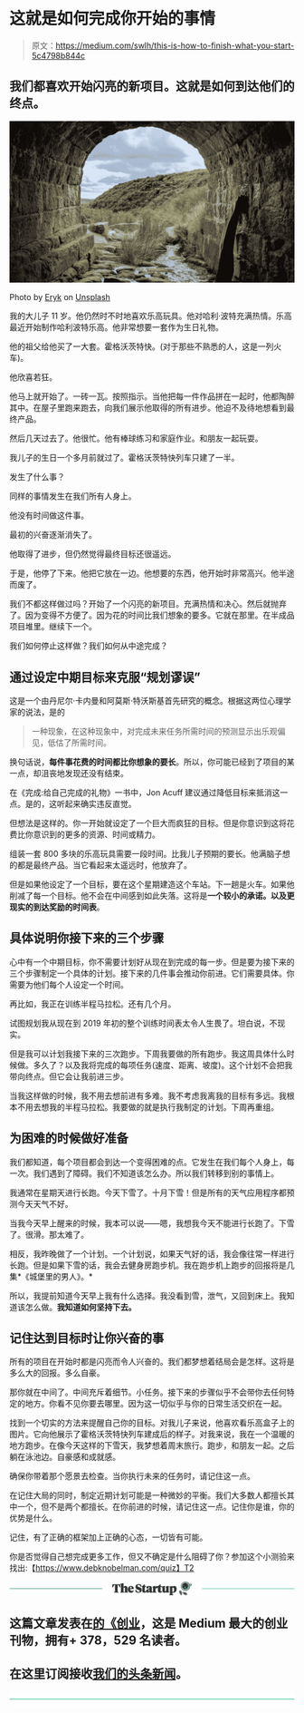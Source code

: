 # 这就是如何完成你开始的事情

> 原文：<https://medium.com/swlh/this-is-how-to-finish-what-you-start-5c4798b844c>

## 我们都喜欢开始闪亮的新项目。这就是如何到达他们的终点。

![](img/38d626b3bce76264d57c6ff37175bcc0.png)

Photo by [Eryk](https://unsplash.com/photos/EJ3-Zfjxr6Q?utm_source=unsplash&utm_medium=referral&utm_content=creditCopyText) on [Unsplash](https://unsplash.com/search/photos/the-end?utm_source=unsplash&utm_medium=referral&utm_content=creditCopyText)

我的大儿子 11 岁。他仍然时不时地喜欢乐高玩具。他对哈利·波特充满热情。乐高最近开始制作哈利波特乐高。他非常想要一套作为生日礼物。

他的祖父给他买了一大套。霍格沃茨特快。(对于那些不熟悉的人，这是一列火车)。

他欣喜若狂。

他马上就开始了。一砖一瓦。按照指示。当他把每一件作品拼在一起时，他都陶醉其中。在屋子里跑来跑去，向我们展示他取得的所有进步。他迫不及待地想看到最终产品。

然后几天过去了。他很忙。他有棒球练习和家庭作业。和朋友一起玩耍。

我儿子的生日一个多月前就过了。霍格沃茨特快列车只建了一半。

发生了什么事？

同样的事情发生在我们所有人身上。

他没有时间做这件事。

最初的兴奋逐渐消失了。

他取得了进步，但仍然觉得最终目标还很遥远。

于是，他停了下来。他把它放在一边。他想要的东西，他开始时非常高兴。他半途而废了。

我们不都这样做过吗？开始了一个闪亮的新项目。充满热情和决心。然后就抛弃了。因为变得不方便了。因为花的时间比我们想象的要多。它就在那里。在半成品项目堆里。继续下一个。

我们如何停止这样做？我们如何从中途完成？

## 通过设定中期目标来克服“规划谬误”

这是一个由丹尼尔·卡内曼和阿莫斯·特沃斯基首先研究的概念。根据这两位心理学家的说法，是的

> 一种现象，在这种现象中，对完成未来任务所需时间的预测显示出乐观偏见，低估了所需时间。

换句话说，**每件事花费的时间都比你想象的要长**。所以，你可能已经到了项目的某一点，却沮丧地发现还没有结束。

在《完成:给自己完成的礼物》一书中，Jon Acuff 建议通过降低目标来抵消这一点。是的，这听起来确实违反直觉。

但想法是这样的。你一开始就设定了一个巨大而疯狂的目标。但是你意识到这将花费比你意识到的更多的资源、时间或精力。

组装一套 800 多块的乐高玩具需要一段时间。比我儿子预期的要长。他满脑子想的都是最终产品。当它看起来太遥远时，他放弃了。

但是如果他设定了一个目标，要在这个星期建造这个车站。下一趟是火车。如果他削减了每一个目标。他不会在中间感到如此失落。这将是**一个较小的承诺。以及更现实的到达奖励的时间表**。

## 具体说明你接下来的三个步骤

心中有一个中期目标，你不需要计划好从现在到完成的每一步。但是要为接下来的三个步骤制定一个具体的计划。接下来的几件事会推动你前进。它们需要具体。你需要为他们每个人设定一个时间。

再比如，我正在训练半程马拉松。还有几个月。

试图规划我从现在到 2019 年初的整个训练时间表太令人生畏了。坦白说，不现实。

但是我可以计划我接下来的三次跑步。下周我要做的所有跑步。我这周具体什么时候做。多久了？以及我将完成的每项任务(速度、距离、坡度)。这个计划不会把我带向终点。但它会让我前进三步。

当我这样做的时候，我不用去想前进有多难。我不考虑我离我的目标有多远。我根本不用去想我的半程马拉松。我要做的就是执行我制定的计划。下周再重组。

## 为困难的时候做好准备

我们都知道，每个项目都会到达一个变得困难的点。它发生在我们每个人身上，每一次。我们遇到了障碍。我们不知道该怎么办。所以我们转移到别的事情上。

我通常在星期天进行长跑。今天下雪了。十月下雪！但是所有的天气应用程序都预测今天天气不好。

当我今天早上醒来的时候，我本可以说——嗯，我想我今天不能进行长跑了。下雪了。很滑。那太难了。

相反，我昨晚做了一个计划。一个计划说，如果天气好的话，我会像往常一样进行长跑。但是如果下雪的话，我会去健身房跑步机。我在跑步机上跑步的回报将是几集*《城堡里的男人》。*

所以，我提前知道今天早上我有什么选择。我没看到雪，泄气，又回到床上。我知道该怎么做。**我知道如何坚持下去。**

## 记住达到目标时让你兴奋的事

所有的项目在开始时都是闪亮而令人兴奋的。我们都梦想着结局会是怎样。这将是多么大的回报。多么自豪。

那你就在中间了。中间充斥着细节。小任务。接下来的步骤似乎不会带你去任何特定的地方。你看不见你要去哪里。因为这一切似乎与你的日常生活交织在一起。

找到一个切实的方法来提醒自己你的目标。对我儿子来说，他喜欢看乐高盒子上的图片。它向他展示了霍格沃茨特快列车建成后的样子。对我来说，我在一个温暖的地方跑步。在像今天这样的下雪天，我梦想着周末旅行。跑步，和朋友一起。之后躺在泳池边。自豪感和成就感。

确保你带着那个愿景去检查。当你执行未来的任务时，请记住这一点。

在记住大局的同时，制定近期计划可能是一种微妙的平衡。我们大多数人都擅长其中一个，但不是两个都擅长。在你前进的时候，请记住这一点。记住你是谁，你的优势是什么。

记住，有了正确的框架加上正确的心态，一切皆有可能。

你是否觉得自己想完成更多工作，但又不确定是什么阻碍了你？参加这个小测验来找出:【https://www.debknobelman.com/quiz】T2

[![](img/308a8d84fb9b2fab43d66c117fcc4bb4.png)](https://medium.com/swlh)

## 这篇文章发表在[的《创业](https://medium.com/swlh)，这是 Medium 最大的创业刊物，拥有+ 378，529 名读者。

## 在这里订阅接收[我们的头条新闻](http://growthsupply.com/the-startup-newsletter/)。

[![](img/b0164736ea17a63403e660de5dedf91a.png)](https://medium.com/swlh)